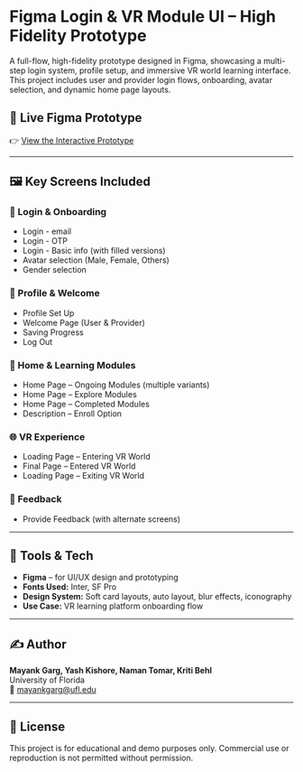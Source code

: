 # Figma Login & VR Module UI – High Fidelity Prototype

A full-flow, high-fidelity prototype designed in Figma, showcasing a multi-step login system, profile setup, and immersive VR world learning interface. This project includes user and provider login flows, onboarding, avatar selection, and dynamic home page layouts.

## 🔗 Live Figma Prototype

👉 [View the Interactive Prototype](https://www.figma.com/proto/xnIL1J8u6xO5MxH921RQwq/High-Fidelity-Prototype?node-id=0-1&t=q4ARFxM1wUP6cnYX-1)

---

## 🖼️ Key Screens Included

### 🔐 Login & Onboarding
- Login - email
- Login - OTP
- Login - Basic info (with filled versions)
- Avatar selection (Male, Female, Others)
- Gender selection

### 👤 Profile & Welcome
- Profile Set Up
- Welcome Page (User & Provider)
- Saving Progress
- Log Out

### 🧠 Home & Learning Modules
- Home Page – Ongoing Modules (multiple variants)
- Home Page – Explore Modules
- Home Page – Completed Modules
- Description – Enroll Option

### 🌐 VR Experience
- Loading Page – Entering VR World
- Final Page – Entered VR World
- Loading Page – Exiting VR World

### 📝 Feedback
- Provide Feedback (with alternate screens)

---

## 🧰 Tools & Tech

- **Figma** – for UI/UX design and prototyping  
- **Fonts Used:** Inter, SF Pro  
- **Design System:** Soft card layouts, auto layout, blur effects, iconography  
- **Use Case:** VR learning platform onboarding flow

---

## ✍️ Author

**Mayank Garg, Yash Kishore, Naman Tomar, Kriti Behl**  
University of Florida  
📧 mayankgarg@ufl.edu

---

## 📄 License

This project is for educational and demo purposes only. Commercial use or reproduction is not permitted without permission.

